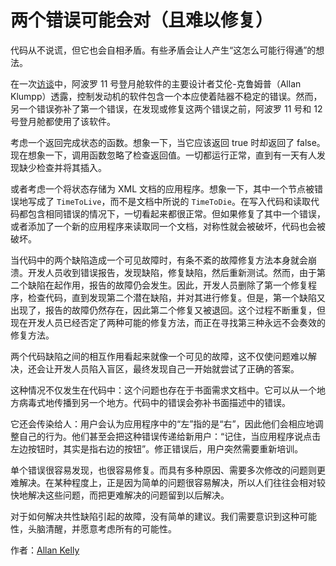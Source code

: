 # 两个错误可能会对（且难以修复）

代码从不说谎，但它也会自相矛盾。有些矛盾会让人产生“这怎么可能行得通”的想法。

在一次[访谈](http://www.netjeff.com/humor/item.cgi?file=ApolloComputer)中，阿波罗 11 号登月舱软件的主要设计者艾伦-克鲁姆普（Allan Klumpp）透露，控制发动机的软件包含一个本应使着陆器不稳定的错误。然而，另一个错误弥补了第一个错误，在发现或修复这两个错误之前，阿波罗 11 号和 12 号登月舱都使用了该软件。

考虑一个返回完成状态的函数。想象一下，当它应该返回 true 时却返回了 false。现在想象一下，调用函数忽略了检查返回值。一切都运行正常，直到有一天有人发现缺少检查并将其插入。

或者考虑一个将状态存储为 XML 文档的应用程序。想象一下，其中一个节点被错误地写成了 `TimeToLive`，而不是文档中所说的 `TimeToDie`。在写入代码和读取代码都包含相同错误的情况下，一切看起来都很正常。但如果修复了其中一个错误，或者添加了一个新的应用程序来读取同一个文档，对称性就会被破坏，代码也会被破坏。

当代码中的两个缺陷造成一个可见故障时，有条不紊的故障修复方法本身就会崩溃。开发人员收到错误报告，发现缺陷，修复缺陷，然后重新测试。然而，由于第二个缺陷在起作用，报告的故障仍会发生。因此，开发人员删除了第一个修复程序，检查代码，直到发现第二个潜在缺陷，并对其进行修复。但是，第一个缺陷又出现了，报告的故障仍然存在，因此第二个修复又被退回。这个过程不断重复，但现在开发人员已经否定了两种可能的修复方法，而正在寻找第三种永远不会奏效的修复方法。

两个代码缺陷之间的相互作用看起来就像一个可见的故障，这不仅使问题难以解决，还会让开发人员陷入盲区，最终发现自己一开始就尝试了正确的答案。

这种情况不仅发生在代码中：这个问题也存在于书面需求文档中。它可以从一个地方病毒式地传播到另一个地方。代码中的错误会弥补书面描述中的错误。

它还会传染给人：用户会认为应用程序中的“左”指的是“右”，因此他们会相应地调整自己的行为。他们甚至会把这种错误传递给新用户：“记住，当应用程序说点击左边按钮时，其实是指右边的按钮”。修正错误后，用户突然需要重新培训。

单个错误很容易发现，也很容易修复。而具有多种原因、需要多次修改的问题则更难解决。在某种程度上，正是因为简单的问题很容易解决，所以人们往往会相对较快地解决这些问题，而把更难解决的问题留到以后解决。

对于如何解决共性缺陷引起的故障，没有简单的建议。我们需要意识到这种可能性，头脑清醒，并愿意考虑所有的可能性。

作者：[Allan Kelly](http://programmer.97things.oreilly.com/wiki/index.php/Allan_Kelly)
